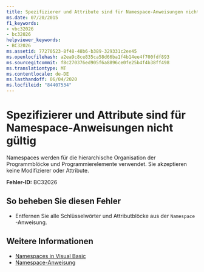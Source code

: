 ```yaml
---
title: Spezifizierer und Attribute sind für Namespace-Anweisungen nicht gültig
ms.date: 07/20/2015
f1_keywords:
- vbc32026
- bc32026
helpviewer_keywords:
- BC32026
ms.assetid: 77270523-8f48-48b6-b389-329331c2ee45
ms.openlocfilehash: a2ea9c8ce835ca58d66ba1f4b14ee4f700fdf893
ms.sourcegitcommit: f8c270376ed905f6a8896ce0fe25b4f4b38ff498
ms.translationtype: MT
ms.contentlocale: de-DE
ms.lasthandoff: 06/04/2020
ms.locfileid: "84407534"
---
```

# <a name="specifiers-and-attributes-are-not-valid-on-namespace-statements"></a>Spezifizierer und Attribute sind für Namespace-Anweisungen nicht gültig
Namespaces werden für die hierarchische Organisation der Programmblöcke und Programmierelemente verwendet. Sie akzeptieren keine Modifizierer oder Attribute.  
  
 **Fehler-ID:** BC32026  
  
## <a name="to-correct-this-error"></a>So beheben Sie diesen Fehler  
  
- Entfernen Sie alle Schlüsselwörter und Attributblöcke aus der `Namespace` -Anweisung.  
  
## <a name="see-also"></a>Weitere Informationen

- [Namespaces in Visual Basic](../programming-guide/program-structure/namespaces.md)
- [Namespace-Anweisung](../language-reference/statements/namespace-statement.md)
